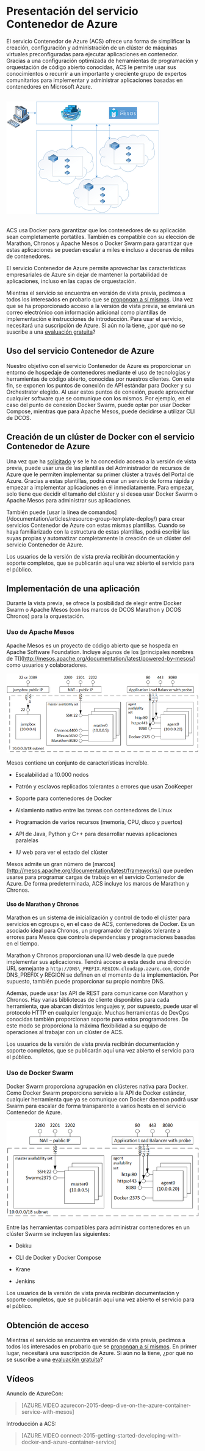 <properties
   pageTitle="Presentación del servicio Contenedor de Azure | Microsoft Azure"
   description="El servicio Contenedor de Azure (ACS) ofrece una forma de simplificar la creación, configuración y administración de un clúster de máquinas virtuales preconfiguradas para ejecutar aplicaciones en contenedor."
   services="virtual-machines"
   documentationCenter=""
   authors="rgardler"
   manager="nepeters"
   editor=""
   tags="acs, azure-container-service"
   keywords="Docker, contenedores, microservicios, Mesos, Azure"/>
   
<tags
   ms.service="virtual-machines"
   ms.devlang="na"
   ms.topic="home-page"
   ms.tgt_pltfrm="na"
   ms.workload="na"
   ms.date="12/02/2015"
   ms.author="rogardle"/>

# Presentación del servicio Contenedor de Azure

El servicio Contenedor de Azure (ACS) ofrece una forma de simplificar la creación, configuración y administración de un clúster de máquinas virtuales preconfiguradas para ejecutar aplicaciones en contenedor. Gracias a una configuración optimizada de herramientas de programación y orquestación de código abierto conocidas, ACS le permite usar sus conocimientos o recurrir a un importante y creciente grupo de expertos comunitarios para implementar y administrar aplicaciones basadas en contenedores en Microsoft Azure.

<br /> ![ACS proporciona un medio para administrar aplicaciones en contenedor en varios hosts de Azure.](./media/acs-intro/acs-cluster.png) <br /><br />

ACS usa Docker para garantizar que los contenedores de su aplicación sean completamente portátiles. También es compatible con su elección de Marathon, Chronos y Apache Mesos o Docker Swarm para garantizar que estas aplicaciones se puedan escalar a miles e incluso a decenas de miles de contenedores.

El servicio Contenedor de Azure permite aprovechar las características empresariales de Azure sin dejar de mantener la portabilidad de aplicaciones, incluso en las capas de orquestación.

Mientras el servicio se encuentra en versión de vista previa, pedimos a todos los interesados en probarlo que se [propongan a sí mismos](http://aka.ms/acspreview). Una vez que se ha proporcionado acceso a la versión de vista previa, se enviará un correo electrónico con información adicional como plantillas de implementación e instrucciones de introducción. Para usar el servicio, necesitará una suscripción de Azure. Si aún no la tiene, ¿por qué no se suscribe a una [evaluación gratuita](https://azure.microsoft.com/pricing/free-trial/)?

Uso del servicio Contenedor de Azure
-----------------------------

Nuestro objetivo con el servicio Contenedor de Azure es proporcionar un entorno de hospedaje de contenedores mediante el uso de tecnologías y herramientas de código abierto, conocidas por nuestros clientes. Con este fin, se exponen los puntos de conexión de API estándar para Docker y su Orchestrator elegido. Al usar estos puntos de conexión, puede aprovechar cualquier software que se comunique con los mismos. Por ejemplo, en el caso del punto de conexión Docker Swarm, puede optar por usar Docker Compose, mientras que para Apache Mesos, puede decidirse a utilizar CLI de DCOS.

Creación de un clúster de Docker con el servicio Contenedor de Azure
-------------------------------------------------------

Una vez que ha [solicitado](http://aka.ms/acspreview) y se le ha concedido acceso a la versión de vista previa, puede usar una de las plantillas del Administrador de recursos de Azure que le permiten implementar su primer clúster a través del Portal de Azure. Gracias a estas plantillas, podrá crear un servicio de forma rápida y empezar a implementar aplicaciones en él inmediatamente. Para empezar, solo tiene que decidir el tamaño del clúster y si desea usar Docker Swarm o Apache Mesos para administrar sus aplicaciones.

También puede [usar la línea de comandos]\(/documentation/articles/resource-group-template-deploy/) para crear servicios Contenedor de Azure con estas mismas plantillas. Cuando se haya familiarizado con la estructura de estas plantillas, podrá escribir las suyas propias y automatizar completamente la creación de un clúster del servicio Contenedor de Azure.

Los usuarios de la versión de vista previa recibirán documentación y soporte completos, que se publicarán aquí una vez abierto el servicio para el público.

Implementación de una aplicación
------------------------

Durante la vista previa, se ofrece la posibilidad de elegir entre Docker Swarm o Apache Mesos (con los marcos de DCOS Marathon y DCOS Chronos) para la orquestación.

### Uso de Apache Mesos

Apache Mesos es un proyecto de código abierto que se hospeda en Apache Software Foundation. Incluye algunos de los [principales nombres de TI]\(http://mesos.apache.org/documentation/latest/powered-by-mesos/) como usuarios y colaboradores.

![ACS configurado para Swarm, que muestra agentes y patrones.](media/acs-intro/acs-mesos.png)

Mesos contiene un conjunto de características increíble.

-   Escalabilidad a 10.000 nodos

-   Patrón y esclavos replicados tolerantes a errores que usan ZooKeeper

-   Soporte para contenedores de Docker

-   Aislamiento nativo entre las tareas con contenedores de Linux

-   Programación de varios recursos (memoria, CPU, disco y puertos)

-   API de Java, Python y C++ para desarrollar nuevas aplicaciones paralelas

-   IU web para ver el estado del clúster

Mesos admite un gran número de [marcos]\(http://mesos.apache.org/documentation/latest/frameworks/) que pueden usarse para programar cargas de trabajo en el servicio Contenedor de Azure. De forma predeterminada, ACS incluye los marcos de Marathon y Chronos.

#### Uso de Marathon y Chronos

Marathon es un sistema de inicialización y control de todo el clúster para servicios en cgroups o, en el caso de ACS, contenedores de Docker. Es un asociado ideal para Chronos, un programador de trabajos tolerante a errores para Mesos que controla dependencias y programaciones basadas en el tiempo.

Marathon y Chronos proporcionan una IU web desde la que puede implementar sus aplicaciones. Tendrá acceso a esta desde una dirección URL semejante a `http://DNS\_PREFIX.REGION.cloudapp.azure.com`, donde DNS\_PREFIX y REGION se definen en el momento de la implementación. Por supuesto, también puede proporcionar su propio nombre DNS.

Además, puede usar las API de REST para comunicarse con Marathon y Chronos. Hay varias bibliotecas de cliente disponibles para cada herramienta, que abarcan distintos lenguajes y, por supuesto, puede usar el protocolo HTTP en cualquier lenguaje. Muchas herramientas de DevOps conocidas también proporcionan soporte para estos programadores. De este modo se proporciona la máxima flexibilidad a su equipo de operaciones al trabajar con un clúster de ACS.

Los usuarios de la versión de vista previa recibirán documentación y soporte completos, que se publicarán aquí una vez abierto el servicio para el público.

### Uso de Docker Swarm

Docker Swarm proporciona agrupación en clústeres nativa para Docker. Como Docker Swarm proporciona servicio a la API de Docker estándar, cualquier herramienta que ya se comunique con Docker daemon podrá usar Swarm para escalar de forma transparente a varios hosts en el servicio Contenedor de Azure.

![ACS configurado para usar Apache Mesos, que muestra JumpBox, agentes y patrones.](media/acs-intro/acs-swarm.png)

Entre las herramientas compatibles para administrar contenedores en un clúster Swarm se incluyen las siguientes:

-   Dokku

-   CLI de Docker y Docker Compose

-   Krane

-   Jenkins

Los usuarios de la versión de vista previa recibirán documentación y soporte completos, que se publicarán aquí una vez abierto el servicio para el público.

Obtención de acceso
--------------

Mientras el servicio se encuentra en versión de vista previa, pedimos a todos los interesados en probarlo que se [propongan a sí mismos](http://aka.ms/acspreview). En primer lugar, necesitará una suscripción de Azure. Si aún no la tiene, ¿por qué no se suscribe a una [evaluación gratuita](https://azure.microsoft.com/pricing/free-trial/)?

Vídeos
------
Anuncio de AzureCon:

> [AZURE.VIDEO azurecon-2015-deep-dive-on-the-azure-container-service-with-mesos]  

Introducción a ACS:

> [AZURE.VIDEO connect-2015-getting-started-developing-with-docker-and-azure-container-service]


<!---HONumber=AcomDC_0128_2016-->
<!---Edite la linea 74 y 83-->
<!---Edite la linea 130-->